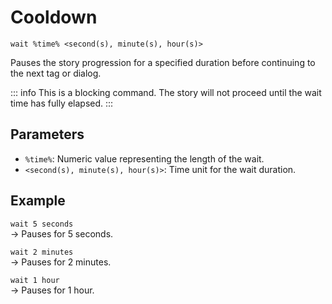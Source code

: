 # Cooldown

`wait %time% <second(s), minute(s), hour(s)>`

Pauses the story progression for a specified duration before continuing to the next tag or dialog.

::: info
This is a blocking command. The story will not proceed until the wait time has fully elapsed.
:::

## Parameters

- `%time%`: Numeric value representing the length of the wait.
- `<second(s), minute(s), hour(s)>`: Time unit for the wait duration.

## Example

`wait 5 seconds`  
→ Pauses for 5 seconds.

`wait 2 minutes`  
→ Pauses for 2 minutes.

`wait 1 hour`  
→ Pauses for 1 hour.
